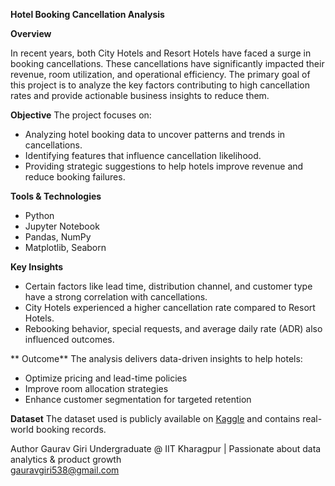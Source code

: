 

**Hotel Booking Cancellation Analysis**

**Overview**

In recent years, both City Hotels and Resort Hotels have faced a surge in booking cancellations. These cancellations have significantly impacted their revenue, room utilization, and operational efficiency. The primary goal of this project is to analyze the key factors contributing to high cancellation rates and provide actionable business insights to reduce them.

**Objective**
The project focuses on:
- Analyzing hotel booking data to uncover patterns and trends in cancellations.
- Identifying features that influence cancellation likelihood.
- Providing strategic suggestions to help hotels improve revenue and reduce booking failures.

**Tools & Technologies**
- Python
- Jupyter Notebook
- Pandas, NumPy
- Matplotlib, Seaborn

**Key Insights**
- Certain factors like lead time, distribution channel, and customer type have a strong correlation with cancellations.
- City Hotels experienced a higher cancellation rate compared to Resort Hotels.
- Rebooking behavior, special requests, and average daily rate (ADR) also influenced outcomes.

** Outcome**
The analysis delivers data-driven insights to help hotels:
- Optimize pricing and lead-time policies
- Improve room allocation strategies
- Enhance customer segmentation for targeted retention


**Dataset**
The dataset used is publicly available on [Kaggle](https://www.kaggle.com/jessemostipak/hotel-booking-demand) and contains real-world booking records.


Author
Gaurav Giri 
Undergraduate @ IIT Kharagpur | Passionate about data analytics & product growth  
gauravgiri538@gmail.com


